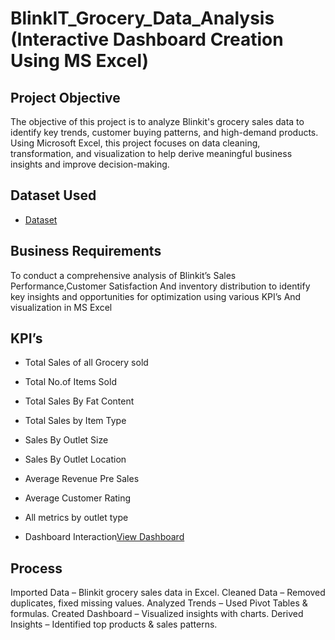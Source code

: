 # BlinkIT_Grocery_Data_Analysis (Interactive Dashboard Creation Using MS Excel)

## Project Objective
The objective of this project is to analyze Blinkit's grocery sales data to identify key trends, customer buying patterns, and high-demand products. Using Microsoft Excel, this project focuses on data cleaning, transformation, and visualization to help derive meaningful business insights and improve decision-making.

## Dataset Used 
- <a href="https://github.com/Rakshith2552/Data_Analysis_Dashboard/blob/main/BlinkIt_project.xlsx">Dataset</a>

## Business Requirements
To conduct a comprehensive analysis of Blinkit’s Sales Performance,Customer Satisfaction
And inventory distribution to identify key insights and opportunities for optimization using various KPI’s 
And visualization in MS Excel 

## KPI’s
- Total Sales of all Grocery sold 
- Total No.of Items Sold 
- Total Sales By Fat Content
- Total Sales by Item Type
- Sales By Outlet Size
- Sales By Outlet Location
- Average Revenue Pre Sales
- Average Customer Rating
- All metrics by outlet type

- Dashboard Interaction<a href =”https://github.com/Rakshith2552/Data_Analysis_Dashboard/blob/main/Blinkit_DashBoard.png”>View Dashboard</a>

## Process
Imported Data – Blinkit grocery sales data in Excel.
Cleaned Data – Removed duplicates, fixed missing values.
Analyzed Trends – Used Pivot Tables & formulas.
Created Dashboard – Visualized insights with charts.
Derived Insights – Identified top products & sales patterns.
